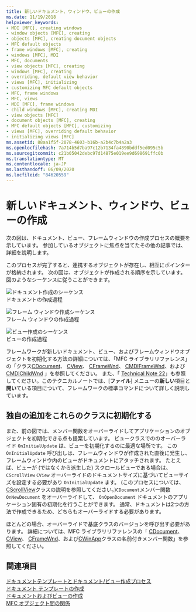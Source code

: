```yaml
---
title: 新しいドキュメント、ウィンドウ、ビューの作成
ms.date: 11/19/2018
helpviewer_keywords:
- MDI [MFC], creating windows
- window objects [MFC], creating
- objects [MFC], creating document objects
- MFC default objects
- frame windows [MFC], creating
- windows [MFC], MDI
- MFC, documents
- view objects [MFC], creating
- windows [MFC], creating
- overriding, default view behavior
- views [MFC], initializing
- customizing MFC default objects
- MFC, frame windows
- MFC, views
- MDI [MFC], frame windows
- child windows [MFC], creating MDI
- view objects [MFC]
- document objects [MFC], creating
- MFC default objects [MFC], customizing
- views [MFC], overriding default behavior
- initializing views [MFC]
ms.assetid: 88aa1f5f-2078-4603-b16b-a2b4c7b4a2a3
ms.openlocfilehash: 7a714b5d7ba97c12b7134fa4890bddf5ed095c5b
ms.sourcegitcommit: c21b05042debc97d14875e019ee9d698691ffc0b
ms.translationtype: MT
ms.contentlocale: ja-JP
ms.lasthandoff: 06/09/2020
ms.locfileid: "84620559"
---
```

# <a name="creating-new-documents-windows-and-views"></a>新しいドキュメント、ウィンドウ、ビューの作成

次の図は、ドキュメント、ビュー、フレームウィンドウの作成プロセスの概要を示しています。 参加しているオブジェクトに焦点を当てたその他の記事では、詳細を説明します。

このプロセスが完了すると、連携するオブジェクトが存在し、相互にポインターが格納されます。 次の図は、オブジェクトが作成される順序を示しています。 図のようなシーケンスに従うことができます。

![ドキュメント作成のシーケンス](../mfc/media/vc387l1.gif "ドキュメント作成のシーケンス") <br/>
ドキュメントの作成過程

![フレーム ウィンドウ作成シーケンス](../mfc/media/vc387l2.png "フレーム ウィンドウ作成シーケンス") <br/>
フレーム ウィンドウの作成過程

![ビュー作成のシーケンス](../mfc/media/vc387l3.gif "ビュー作成のシーケンス") <br/>
ビューの作成過程

フレームワークが新しいドキュメント、ビュー、およびフレームウィンドウオブジェクトを初期化する方法の詳細については、「MFC ライブラリリファレンス」の「クラス[CDocument](reference/cdocument-class.md)、 [CView](reference/cview-class.md)、 [CFrameWnd](reference/cframewnd-class.md)、 [CMDIFrameWnd](reference/cmdiframewnd-class.md)、および[CMDIChildWnd](reference/cmdichildwnd-class.md) 」を参照してください。 また、「 [Technical Note 22](tn022-standard-commands-implementation.md)」も参照してください。このテクニカルノートでは、[**ファイル**] メニューの**新しい**項目と**開い**ている項目について、フレームワークの標準コマンドについて詳しく説明しています。

## <a name="initializing-your-own-additions-to-these-classes"></a><a name="_core_initializing_your_own_additions_to_these_classes"></a>独自の追加をこれらのクラスに初期化する

また、前の図では、メンバー関数をオーバーライドしてアプリケーションのオブジェクトを初期化できる点も提案しています。 ビュークラスでののオーバーライド `OnInitialUpdate` は、ビューを初期化するのに最適な場所です。 この `OnInitialUpdate` 呼び出しは、フレームウィンドウが作成された直後に発生し、フレームウィンドウ内のビューがドキュメントにアタッチされます。 たとえば、ビューが (ではなくから派生した) スクロールビューである場合は、 `CScrollView` `CView` オーバーライドのドキュメントサイズに基づいてビューサイズを設定する必要があり `OnInitialUpdate` ます。 (このプロセスについては、 [CScrollView](reference/cscrollview-class.md)クラスの説明を参照してください。)`CDocument`メンバー関数 `OnNewDocument` をオーバーライドして、 `OnOpenDocument` ドキュメントのアプリケーション固有の初期化を行うことができます。 通常、ドキュメントは2つの方法で作成できるため、どちらもオーバーライドする必要があります。

ほとんどの場合、オーバーライドで基底クラスのバージョンを呼び出す必要があります。 詳細については、MFC ライブラリリファレンスの「 [CDocument](reference/cdocument-class.md)、 [CView](reference/cview-class.md)、 [CFrameWnd](reference/cframewnd-class.md)、および[CWinApp](reference/cwinapp-class.md)クラスの名前付きメンバー関数」を参照してください。

## <a name="see-also"></a>関連項目

[ドキュメントテンプレートとドキュメント/ビュー作成プロセス](document-templates-and-the-document-view-creation-process.md)<br/>
[ドキュメント テンプレートの作成](document-template-creation.md)<br/>
[ドキュメントおよびビューの作成](document-view-creation.md)<br/>
[MFC オブジェクト間の関係](relationships-among-mfc-objects.md)
